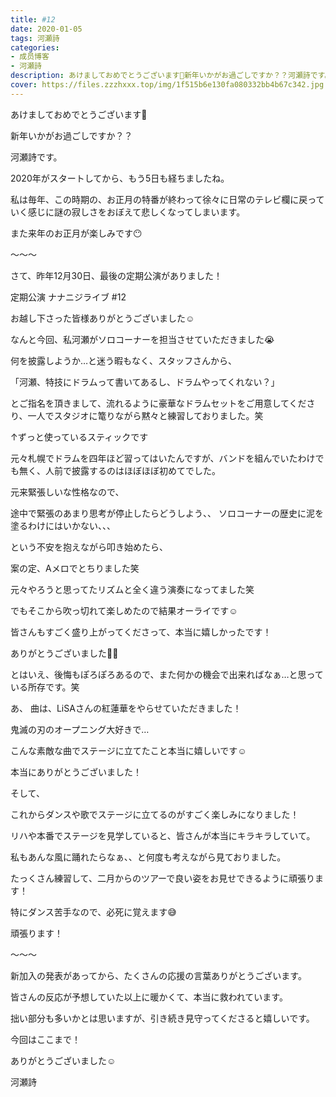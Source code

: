 ```yaml
---
title: #12
date: 2020-01-05
tags: 河瀬詩
categories: 
- 成员博客
- 河瀬詩
description: あけましておめでとうございます🌅新年いかがお過ごしですか？？河瀬詩です。2020年がスタートしてから、もう5日も経ちましたね。私は毎年、この時期の、お正月の特番が終わっ...
cover: https://files.zzzhxxx.top/img/1f515b6e130fa080332bb4b67c342.jpg 
---
```



あけましておめでとうございます🌅


新年いかがお過ごしですか？？


河瀬詩です。






2020年がスタートしてから、もう5日も経ちましたね。


私は毎年、この時期の、お正月の特番が終わって徐々に日常のテレビ欄に戻っていく感じに謎の寂しさをおぼえて悲しくなってしまいます。


また来年のお正月が楽しみです😶





〜〜〜







さて、昨年12月30日、最後の定期公演がありました！


定期公演 ナナニジライブ #12


お越し下さった皆様ありがとうございました☺︎


なんと今回、私河瀬がソロコーナーを担当させていただきました😭







何を披露しようか…と迷う暇もなく、スタッフさんから、


「河瀬、特技にドラムって書いてあるし、ドラムやってくれない？」


とご指名を頂きまして、流れるように豪華なドラムセットをご用意してくださり、一人でスタジオに篭りながら黙々と練習しておりました。笑






↑ずっと使っているスティックです




元々札幌でドラムを四年ほど習ってはいたんですが、バンドを組んでいたわけでも無く、人前で披露するのはほぼほぼ初めてでした。



元来緊張しいな性格なので、

途中で緊張のあまり思考が停止したらどうしよう、、
ソロコーナーの歴史に泥を塗るわけにはいかない、、、

という不安を抱えながら叩き始めたら、









案の定、Aメロでとちりました笑

元々やろうと思ってたリズムと全く違う演奏になってました笑

でもそこから吹っ切れて楽しめたので結果オーライです☺︎



皆さんもすごく盛り上がってくださって、本当に嬉しかったです！

ありがとうございました🙇‍♀️








とはいえ、後悔もぽろぽろあるので、また何かの機会で出来ればなぁ…と思っている所存です。笑









あ、
曲は、LiSAさんの紅蓮華をやらせていただきました！


鬼滅の刃のオープニング大好きで…


こんな素敵な曲でステージに立てたこと本当に嬉しいです☺︎


本当にありがとうございました！










そして、

これからダンスや歌でステージに立てるのがすごく楽しみになりました！



リハや本番でステージを見学していると、皆さんが本当にキラキラしていて。


私もあんな風に踊れたらなぁ、、と何度も考えながら見ておりました。



たっくさん練習して、二月からのツアーで良い姿をお見せできるように頑張ります！


特にダンス苦手なので、必死に覚えます😅


頑張ります！




〜〜〜





新加入の発表があってから、たくさんの応援の言葉ありがとうございます。


皆さんの反応が予想していた以上に暖かくて、本当に救われています。


拙い部分も多いかとは思いますが、引き続き見守ってくださると嬉しいです。








今回はここまで！

ありがとうございました☺︎






河瀬詩



